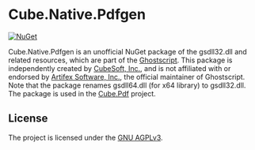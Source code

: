 Cube.Native.Pdfgen
====

[![NuGet](https://img.shields.io/nuget/v/Cube.Native.Pdfgen.svg)](https://www.nuget.org/packages/Cube.Native.Pdfgen)

Cube.Native.Pdfgen is an unofficial NuGet package of the gsdll32.dll and related resources, which are part of the [Ghostscript](https://www.ghostscript.com/). This package is independently created by [CubeSoft, Inc.](https://www.cube-soft.com/), and is not affiliated with or endorsed by [Artifex Software, Inc.](https://artifex.com/), the official maintainer of Ghostscript. Note that the package renames gsdll64.dll (for x64 library) to gsdll32.dll. The package is used in the [Cube.Pdf](https://github.com/cube-soft/cube.pdf) project.

## License

The project is licensed under the [GNU AGPLv3](https://github.com/cube-soft/cube.native.pdfgen/blob/master/License.txt).
